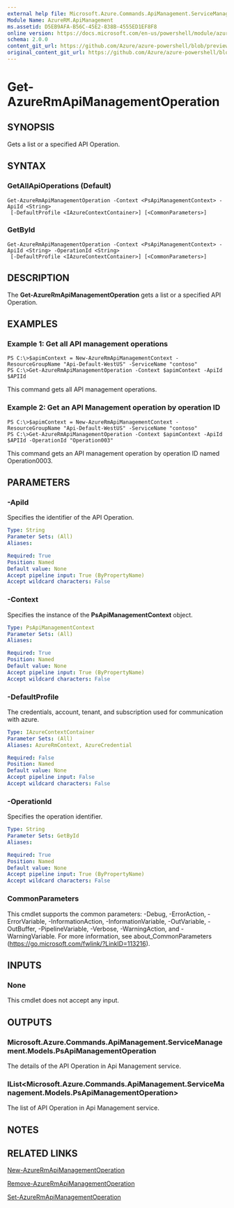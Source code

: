 ```yaml
---
external help file: Microsoft.Azure.Commands.ApiManagement.ServiceManagement.dll-Help.xml
Module Name: AzureRM.ApiManagement
ms.assetid: D5EB9AFA-B56C-45E2-838B-4555ED1EF8F8
online version: https://docs.microsoft.com/en-us/powershell/module/azurerm.apimanagement/get-azurermapimanagementoperation
schema: 2.0.0
content_git_url: https://github.com/Azure/azure-powershell/blob/preview/src/ResourceManager/ApiManagement/Commands.ApiManagement/help/Get-AzureRmApiManagementOperation.md
original_content_git_url: https://github.com/Azure/azure-powershell/blob/preview/src/ResourceManager/ApiManagement/Commands.ApiManagement/help/Get-AzureRmApiManagementOperation.md
---
```


# Get-AzureRmApiManagementOperation

## SYNOPSIS
Gets a list or a specified API Operation.

## SYNTAX

### GetAllApiOperations (Default)
```
Get-AzureRmApiManagementOperation -Context <PsApiManagementContext> -ApiId <String>
 [-DefaultProfile <IAzureContextContainer>] [<CommonParameters>]
```

### GetById
```
Get-AzureRmApiManagementOperation -Context <PsApiManagementContext> -ApiId <String> -OperationId <String>
 [-DefaultProfile <IAzureContextContainer>] [<CommonParameters>]
```

## DESCRIPTION
The **Get-AzureRmApiManagementOperation** gets a list or a specified API Operation.

## EXAMPLES

### Example 1: Get all API management operations
```
PS C:\>$apimContext = New-AzureRmApiManagementContext -ResourceGroupName "Api-Default-WestUS" -ServiceName "contoso"
PS C:\>Get-AzureRmApiManagementOperation -Context $apimContext -ApiId $APIId
```

This command gets all API management operations.

### Example 2: Get an API Management operation by operation ID
```
PS C:\>$apimContext = New-AzureRmApiManagementContext -ResourceGroupName "Api-Default-WestUS" -ServiceName "contoso"
PS C:\>Get-AzureRmApiManagementOperation -Context $apimContext -ApiId $APIId -OperationId "Operation003"
```

This command gets an API management operation by operation ID named Operation0003.

## PARAMETERS

### -ApiId
Specifies the identifier of the API Operation.

```yaml
Type: String
Parameter Sets: (All)
Aliases: 

Required: True
Position: Named
Default value: None
Accept pipeline input: True (ByPropertyName)
Accept wildcard characters: False
```

### -Context
Specifies the instance of the **PsApiManagementContext** object.

```yaml
Type: PsApiManagementContext
Parameter Sets: (All)
Aliases: 

Required: True
Position: Named
Default value: None
Accept pipeline input: True (ByPropertyName)
Accept wildcard characters: False
```

### -DefaultProfile
The credentials, account, tenant, and subscription used for communication with azure.
 
```yaml
Type: IAzureContextContainer
Parameter Sets: (All)
Aliases: AzureRmContext, AzureCredential

Required: False
Position: Named
Default value: None
Accept pipeline input: False
Accept wildcard characters: False
```

### -OperationId
Specifies the operation identifier.

```yaml
Type: String
Parameter Sets: GetById
Aliases: 

Required: True
Position: Named
Default value: None
Accept pipeline input: True (ByPropertyName)
Accept wildcard characters: False
```

### CommonParameters
This cmdlet supports the common parameters: -Debug, -ErrorAction, -ErrorVariable, -InformationAction, -InformationVariable, -OutVariable, -OutBuffer, -PipelineVariable, -Verbose, -WarningAction, and -WarningVariable. For more information, see about_CommonParameters (https://go.microsoft.com/fwlink/?LinkID=113216).

## INPUTS

### None
This cmdlet does not accept any input.

## OUTPUTS

### Microsoft.Azure.Commands.ApiManagement.ServiceManagement.Models.PsApiManagementOperation
The details of the API Operation in Api Management service.

### IList<Microsoft.Azure.Commands.ApiManagement.ServiceManagement.Models.PsApiManagementOperation>
The list of API Operation in Api Management service.

## NOTES

## RELATED LINKS

[New-AzureRmApiManagementOperation](./New-AzureRmApiManagementOperation.md)

[Remove-AzureRmApiManagementOperation](./Remove-AzureRmApiManagementOperation.md)

[Set-AzureRmApiManagementOperation](./Set-AzureRmApiManagementOperation.md)


